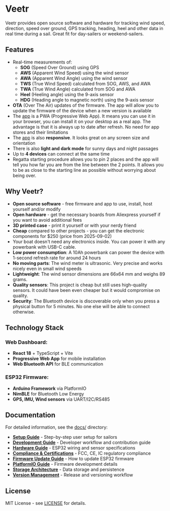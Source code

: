 # Veetr

Veetr provides open source software and hardware for tracking wind speed, direction, speed over ground, GPS tracking, heading, heel and other data in real time during a sail. Great fit for day-sailers or weekend-sailers.

## Features
- Real-time measurements of:
    - **SOG** (Speed Over Ground) using GPS
    - **AWS** (Apparent Wind Speed) using the wind sensor
    - **AWA** (Apparent Wind Angle) using the wind sensor
    - **TWS** (True Wind Speed) calculated from SOG, AWS, and AWA
    - **TWA** (True Wind Angle) calculated from SOG and AWA
    - **Heel** (Heeling angle) using the 9-axis sensor
    - **HDG** (Heading angle to magnetic north) using the 9-axis sensor
- **OTA** (Over The Air) updates of the firmware. The app will allow you to update the firmware of the device when a new version is available
- The [app](https://escopecz.github.io/veetr) is a PWA (Progressive Web App). It means you can use it in your browser, you can install it on your desktop as a real app. The advantage is that it is always up to date after refresh. No need for app stores and their limitations
- The [app](https://escopecz.github.io/veetr) is also **responsive**. It looks great on any screen size and orientation
- There is also **light and dark mode** for sunny days and night passages
- Up to **4 devices** can connect at the same time
- Regatta starting procedure allows you to pin 2 places and the app will tell you how far you are from the line between the 2 points. It allows you to be as close to the starting line as possible without worrying about being over.

## Why Veetr?
- **Open source software** - free firmware and app to use, install, host yourself and/or modify
- **Open hardware** - get the necessary boards from Aliexpress yourself if you want to avoid additional fees
- **3D printed case** - print it yourself or with your nerdy friend
- **Cheap** compared to other projects - you can get the electronic components for $250 (price from 2025-09-02)
- Your boat doesn't need any electronics inside. You can power it with any powerbank with USB-C cable.
- **Low power consumption**: A 10Ah powerbank can power the device with 1-second refresh rate for around 24 hours
- **No moving parts**: The wind meter is ultrasonic. Very precise and works nicely even in small wind speeds
- **Lightweight**: The wind sensor dimensions are 66x64 mm and weighs 89 grams.
- **Quality sensors**: This project is cheap but still uses high-quality sensors. It could have been even cheaper but it would compromise on quality.
- **Security**: The Bluetooth device is discoverable only when you press a physical button for 5 minutes. No one else will be able to connect otherwise.

## Technology Stack

### Web Dashboard:
- **React 18** + TypeScript + Vite
- **Progressive Web App** for mobile installation
- **Web Bluetooth API** for BLE communication

### ESP32 Firmware:
- **Arduino Framework** via PlatformIO
- **NimBLE** for Bluetooth Low Energy
- **GPS, IMU, Wind sensors** via UART/I2C/RS485

## Documentation

For detailed information, see the [docs/](./docs/) directory:

- **[Setup Guide](./docs/SETUP.md)** - Step-by-step user setup for sailors
- **[Development Guide](./docs/DEVELOPMENT.md)** - Developer workflow and contribution guide
- **[Hardware Guide](./docs/HARDWARE.md)** - ESP32 wiring and sensor specifications
- **[Compliance & Certifications](./docs/COMPLIANCE.md)** - FCC, CE, IC regulatory compliance
- **[Firmware Update Guide](./docs/FIRMWARE_UPDATE.md)** - How to update ESP32 firmware
- **[PlatformIO Guide](./docs/PLATFORMIO.md)** - Firmware development details
- **[Storage Architecture](./docs/STORAGE.md)** - Data storage and persistence
- **[Version Management](./docs/VERSION_MANAGEMENT.md)** - Release and versioning workflow

## License

MIT License - see [LICENSE](./LICENSE) for details.
